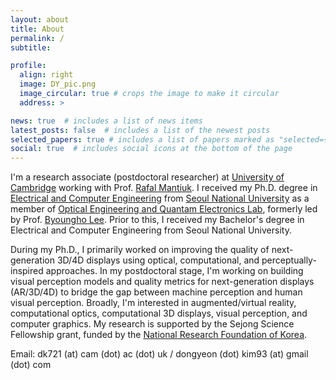 ```yaml
---
layout: about
title: About
permalink: /
subtitle: 

profile:
  align: right
  image: DY_pic.png
  image_circular: true # crops the image to make it circular
  address: >

news: true  # includes a list of news items
latest_posts: false  # includes a list of the newest posts
selected_papers: true # includes a list of papers marked as "selected={true}"
social: true  # includes social icons at the bottom of the page
---
```


I'm a research associate (postdoctoral researcher) at [University of Cambridge](https://www.cam.ac.uk/) working with Prof. [Rafal Mantiuk](https://www.cl.cam.ac.uk/~rkm38/). I received my Ph.D. degree in [Electrical and Computer Engineering](http://ee.snu.ac.kr/en) from [Seoul National University](https://en.snu.ac.kr/index.html) as a member of [Optical Engineering and Quantam Electronics Lab](http://oeqelab.snu.ac.kr/), formerly led by Prof. [Byoungho Lee](http://oeqelab.snu.ac.kr/PROF). Prior to this, I received my Bachelor's degree in Electrical and Computer Engineering from Seoul National University.

During my Ph.D., I primarily worked on improving the quality of next-generation 3D/4D displays using optical, computational, and perceptually-inspired approaches. In my postdoctoral stage, I'm working on building visual perception models and quality metrics for next-generation displays (AR/3D/4D) to bridge the gap between machine perception and human visual perception. Broadly, I'm interested in augmented/virtual reality, computational optics, computational 3D displays, visual perception, and computer graphics. My research is supported by the Sejong Science Fellowship grant, funded by the [National Research Foundation of Korea](https://www.nrf.re.kr/eng/index).

Email: dk721 (at) cam (dot) ac (dot) uk / dongyeon (dot) kim93 (at) gmail (dot) com
